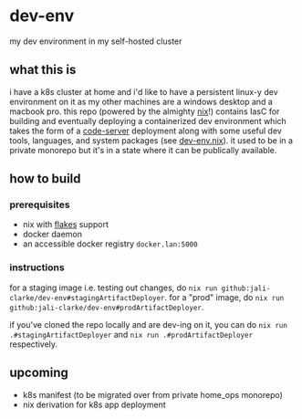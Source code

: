 # dev-env

my dev environment in my self-hosted cluster

## what this is

i have a k8s cluster at home and i'd like to have a persistent linux-y dev environment on it as my other machines are a windows desktop and a macbook pro.  this repo (powered by the almighty [nix](https://nixos.org/guides/how-nix-works.html)!) contains IasC for building and eventually deploying a containerized dev environment which takes the form of a [code-server](https://github.com/cdr/code-server) deployment along with some useful dev tools, languages, and system packages (see [dev-env.nix](./dev-env.nix)).  it used to be in a private monorepo but it's in a state where it can be publically available.

## how to build

### prerequisites

* nix with [flakes](https://nixos.wiki/wiki/Flakes) support
* docker daemon
* an accessible docker registry `docker.lan:5000`

### instructions

for a staging image i.e. testing out changes, do `nix run github:jali-clarke/dev-env#stagingArtifactDeployer`.  for a "prod" image, do `nix run github:jali-clarke/dev-env#prodArtifactDeployer`.

if you've cloned the repo locally and are dev-ing on it, you can do `nix run .#stagingArtifactDeployer` and `nix run .#prodArtifactDeployer` respectively.

## upcoming

* k8s manifest (to be migrated over from private home_ops monorepo)
* nix derivation for k8s app deployment
